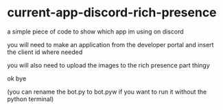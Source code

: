 # current-app-discord-rich-presence
a simple piece of code to show which app im using on discord

you will need to make an application from the developer portal and insert the client id where needed

you will also need to upload the images to the rich presence part thingy

ok bye

(you can rename the bot.py to bot.pyw if you want to run it without the python terminal)
